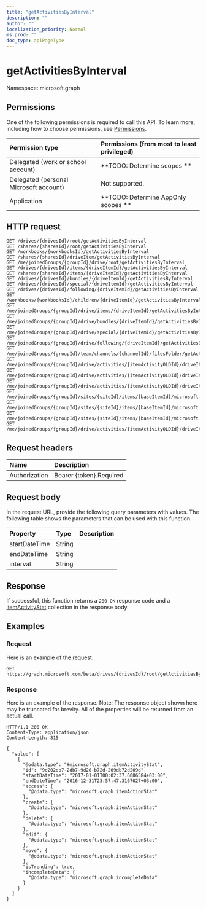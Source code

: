 ```yaml
---
title: "getActivitiesByInterval"
description: ""
author: ""
localization_priority: Normal
ms.prod: ""
doc_type: apiPageType
---
```


# getActivitiesByInterval

Namespace: microsoft.graph



## Permissions
One of the following permissions is required to call this API. To learn more, including how to choose permissions, see [Permissions](/concepts/permissions-reference.md).

|Permission type|Permissions (from most to least privileged)|
|:---|:---|
|Delegated (work or school account)|**TODO: Determine scopes **|
|Delegated (personal Microsoft account)|Not supported.|
|Application|**TODO: Determine AppOnly scopes **|

## HTTP request
<!-- {
  "blockType": "ignored"
}
-->
``` http
GET /drives/{drivesId}/root/getActivitiesByInterval
GET /shares/{sharesId}/root/getActivitiesByInterval
GET /workbooks/{workbooksId}/getActivitiesByInterval
GET /shares/{sharesId}/driveItem/getActivitiesByInterval
GET /me/joinedGroups/{groupId}/drive/root/getActivitiesByInterval
GET /drives/{drivesId}/items/{driveItemId}/getActivitiesByInterval
GET /shares/{sharesId}/items/{driveItemId}/getActivitiesByInterval
GET /drives/{drivesId}/bundles/{driveItemId}/getActivitiesByInterval
GET /drives/{drivesId}/special/{driveItemId}/getActivitiesByInterval
GET /drives/{drivesId}/following/{driveItemId}/getActivitiesByInterval
GET /workbooks/{workbooksId}/children/{driveItemId}/getActivitiesByInterval
GET /me/joinedGroups/{groupId}/drive/items/{driveItemId}/getActivitiesByInterval
GET /me/joinedGroups/{groupId}/drive/bundles/{driveItemId}/getActivitiesByInterval
GET /me/joinedGroups/{groupId}/drive/special/{driveItemId}/getActivitiesByInterval
GET /me/joinedGroups/{groupId}/drive/following/{driveItemId}/getActivitiesByInterval
GET /me/joinedGroups/{groupId}/team/channels/{channelId}/filesFolder/getActivitiesByInterval
GET /me/joinedGroups/{groupId}/drive/activities/{itemActivityOLDId}/driveItem/getActivitiesByInterval
GET /me/joinedGroups/{groupId}/drive/activities/{itemActivityOLDId}/driveItem/listItem/driveItem/getActivitiesByInterval
GET /me/joinedGroups/{groupId}/drive/activities/{itemActivityOLDId}/driveItem/children/{driveItemId}/getActivitiesByInterval
GET /me/joinedGroups/{groupId}/sites/{siteId}/items/{baseItemId}/microsoft.graph.sharedDriveItem/root/getActivitiesByInterval
GET /me/joinedGroups/{groupId}/sites/{siteId}/items/{baseItemId}/microsoft.graph.sharedDriveItem/driveItem/getActivitiesByInterval
GET /me/joinedGroups/{groupId}/sites/{siteId}/items/{baseItemId}/microsoft.graph.sharedDriveItem/items/{driveItemId}/getActivitiesByInterval
GET /me/joinedGroups/{groupId}/drive/activities/{itemActivityOLDId}/driveItem/analytics/itemActivityStats/{itemActivityStatId}/activities/{itemActivityId}/driveItem/getActivitiesByInterval
```

## Request headers
|Name|Description|
|:---|:---|
|Authorization|Bearer {token}.Required|

## Request body
In the request URL, provide the following query parameters with values.
The following table shows the parameters that can be used with this function.

|Property|Type|Description|
|:---|:---|:---|
|startDateTime|String||
|endDateTime|String||
|interval|String||



## Response
If successful, this function returns a `200 OK` response code and a [itemActivityStat](../resources/itemactivitystat.md) collection in the response body.

## Examples

### Request
Here is an example of the request.
<!-- {
  "blockType": "request",
  "name": "driveitem_getactivitiesbyinterval"
}
-->
``` http
GET https://graph.microsoft.com/beta/drives/{drivesId}/root/getActivitiesByInterval(startDateTime='parameterValue',endDateTime='parameterValue',interval='parameterValue')
```

### Response
Here is an example of the response. Note: The response object shown here may be truncated for brevity. All of the properties will be returned from an actual call.
<!-- {
  "blockType": "response",
  "truncated": true,
  "@odata.type": "collection(microsoft.graph.itemactivitystat)"
}
-->
``` http
HTTP/1.1 200 OK
Content-Type: application/json
Content-Length: 815

{
  "value": [
    {
      "@odata.type": "#microsoft.graph.itemActivityStat",
      "id": "9d202db7-2db7-9d20-b72d-209db72d209d",
      "startDateTime": "2017-01-01T00:02:37.6086584+03:00",
      "endDateTime": "2016-12-31T23:57:47.3167027+03:00",
      "access": {
        "@odata.type": "microsoft.graph.itemActionStat"
      },
      "create": {
        "@odata.type": "microsoft.graph.itemActionStat"
      },
      "delete": {
        "@odata.type": "microsoft.graph.itemActionStat"
      },
      "edit": {
        "@odata.type": "microsoft.graph.itemActionStat"
      },
      "move": {
        "@odata.type": "microsoft.graph.itemActionStat"
      },
      "isTrending": true,
      "incompleteData": {
        "@odata.type": "microsoft.graph.incompleteData"
      }
    }
  ]
}
```

